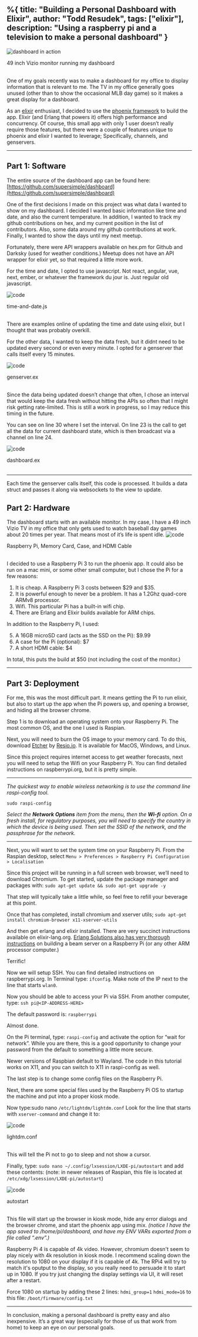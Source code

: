 %{
  title: "Building a Personal Dashboard with Elixir",
  author: "Todd Resudek",
  tags: ["elixir"],
  description: "Using a raspberry pi and a television to make a personal dashboard"
}
---
![dashboard in action](../images/dashboard-title.jpeg)
<figcaption>49 inch Vizio monitor running my dashboard</figcaption>

<br />

One of my goals recently was to make a dashboard for my office to display information that is relevant to me. The TV in my office generally goes unused (other than to show the occasional MLB day game) so it makes a great display for a dashboard.

As an [elixir](https://elixir-lang.org/) enthusiast, I decided to use the [phoenix framework](http://phoenixframework.org/) to build the app. Elixir (and Erlang that powers it) offers high performance and concurrency. Of course, this small app with only 1 user doesn’t really require those features, but there were a couple of features unique to phoenix and elixir I wanted to leverage; Specifically, channels, and genservers.

---

## Part 1: Software

The entire source of the dashboard app can be found here: [https://github.com/supersimple/dashboard](https://github.com/supersimple/dashboard)

One of the first decisions I made on this project was what data I wanted to show on my dashboard. I decided I wanted basic information like time and date, and also the current temperature. In addition, I wanted to track my github contributions on hex, and my current position in the list of contributors. Also, some data around my github contributions at work. Finally, I wanted to show the days until my next meetup.

Fortunately, there were API wrappers available on hex.pm for Github and Darksky (used for weather conditions.) Meetup does not have an API wrapper for elixir yet, so that required a little more work.

For the time and date, I opted to use javascript. Not react, angular, vue, next, ember, or whatever the framework du jour is. Just regular old javascript.

![code](../images/dashboard-code1.png)
<figcaption>time-and-date.js</figcaption>

<br />

There are examples online of updating the time and date using elixir, but I thought that was probably overkill.

For the other data, I wanted to keep the data fresh, but it didnt need to be updated every second or even every minute. I opted for a genserver that calls itself every 15 minutes.

![code](../images/dashboard-code2.png)
<figcaption>genserver.ex</figcaption>

<br />

Since the data being updated doesn’t change that often, I chose an interval that would keep the data fresh without hitting the APIs so often that I might risk getting rate-limited. This is still a work in progress, so I may reduce this timing in the future.

You can see on line 30 where I set the interval. On line 23 is the call to get all the data for current dashboard state, which is then broadcast via a channel on line 24.

![code](../images/dashboard-code3.png)
<figcaption>dashboard.ex</figcaption>

<br />

---

Each time the genserver calls itself, this code is processed. It builds a data struct and passes it along via websockets to the view to update.

## Part 2: Hardware

The dashboard starts with an available monitor. In my case, I have a 49 inch Vizio TV in my office that only gets used to watch baseball day games about 20 times per year. That means most of it’s life is spent idle.
![code](../images/dashboard-parts.jpeg)
<figcaption>Raspberry Pi, Memory Card, Case, and HDMI Cable</figcaption>

<br />

I decided to use a Raspberry Pi 3 to run the phoenix app. It could also be run on a mac mini, or some other small computer, but I chose the Pi for a few reasons:

1. It is cheap. A Raspberry Pi 3 costs between $29 and $35.
2. It is powerful enough to never be a problem. It has a 1.2Ghz quad-core ARMv8 processor.
3. Wifi. This particular Pi has a built-in wifi chip.
4. There are Erlang and Elixir builds available for ARM chips.

In addition to the Raspberry Pi, I used:

5. A 16GB microSD card (acts as the SSD on the Pi): $9.99
6. A case for the Pi (optional): $7
7. A short HDMI cable: $4

In total, this puts the build at $50 (not including the cost of the monitor.)

---

## Part 3: Deployment

For me, this was the most difficult part. It means getting the Pi to run elixir, but also to start up the app when the Pi powers up, and opening a browser, and hiding all the browser chrome.

Step 1 is to download an operating system onto your Raspberry Pi. The most common OS, and the one I used is Raspian.

Next, you will need to burn the OS image to your memory card. To do this, download [Etcher](https://etcher.io/) by [Resio.io](https://resin.io/). It is available for MacOS, Windows, and Linux.

Since this project requires internet access to get weather forecasts, next you will need to setup the Wifi on your Raspberry Pi. You can find detailed instructions on raspberrypi.org, but it is pretty simple.

---

_The quickest way to enable wireless networking is to use the command line raspi-config tool._

`sudo raspi-config`

_Select the **Network Options** item from the menu, then the **Wi-fi** option. On a fresh install, for regulatory purposes, you will need to specify the country in which the device is being used. Then set the SSID of the network, and the passphrase for the network._

---

Next, you will want to set the system time on your Raspberry Pi. From the Raspian desktop, select `Menu > Preferences > Raspberry Pi Configuration > Localisation`

Since this project will be running in a full screen web browser, we’ll need to download Chromium. To get started, update the package manager and packages with: `sudo apt-get update && sudo apt-get upgrade -y`

That step will typically take a little while, so feel free to refill your beverage at this point.

Once that has completed, install chromium and xserver utils; `sudo apt-get install chromium-browser x11-xserver-utils`

And then get erlang and elixir installed. There are very succinct instructions available on elixir-lang.org. [Erlang Solutions also has very thorough instructions](https://www.erlang-solutions.com/blog/installing-elixir-on-a-raspberry-pi-the-easy-way.html) on building a beam server on a Raspberry Pi (or any other ARM processor computer.)

Terrific!

Now we will setup SSH. You can find detailed instructions on raspberrypi.org. In Terminal type: `ifconfig`. Make note of the IP next to the line that starts `wlan0`.

Now you should be able to access your Pi via SSH. From another computer, type: `ssh pi@<IP-ADDRESS-HERE>`

The default password is: `raspberrypi`

Almost done.

On the Pi terminal, type: `raspi-config` and activate the option for “wait for network”. While you are there, this is a good opportunity to change your password from the default to something a little more secure.

Newer versions of Raspbian default to Wayland. The code in this tutorial works on X11, and you can switch to X11 in raspi-config as well.

The last step is to change some config files on the Raspberry Pi.

Next, there are some special files used by the Raspberry Pi OS to startup the machine and put into a proper kiosk mode.

Now type:sudo nano `/etc/lightdm/lightdm.conf` Look for the line that starts with `xserver-command` and change it to:

![code](../images/dashboard-code4.png)
<figcaption>lightdm.conf</figcaption>

<br />

This will tell the Pi not to go to sleep and not show a cursor.

Finally, type: `sudo nano ~/.config/lxsession/LXDE-pi/autostart` and add these contents:
(note: in newer releases of Raspian, this file is located at `/etc/xdg/lxsession/LXDE-pi/autostart`)

![code](../images/dashboard-code5.png)
<figcaption>autostart</figcaption>

<br />

This file will start up the browser in kiosk mode, hide any error dialogs and the browser chrome, and start the phoenix app using mix. _(notice I have the app saved to /home/pi/dashboard, and have my ENV VARs exported from a file called “.env”.)_

Raspberry Pi 4 is capable of 4k video. However, chromium doesn't seem to play nicely with 4k resolution in kiosk mode. I recommend scaling down the resolution to 1080 on your display if it is capable of 4k. The RPi4 will try to match it's oputput to the display, so you really need to persuade it to start up in 1080. If you try just changing the display settings via UI, it will reset after a restart.

Force 1080 on startup by adding these 2 lines:
`hdmi_group=1`
`hdmi_mode=16`
to this file: `/boot/firmware/config.txt`

---

In conclusion, making a personal dashboard is pretty easy and also inexpensive. It’s a great way (especially for those of us that work from home) to keep an eye on our personal goals.

